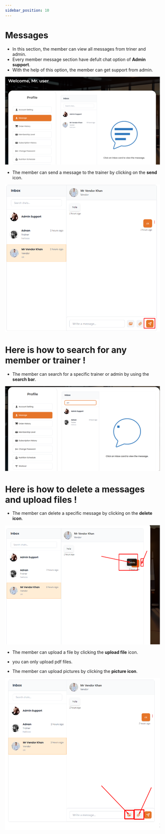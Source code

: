 ```yaml
---
sidebar_position: 10
---
```



# Messages
- In this section, the member can view all messages from triner and admin.
- Every member message section have defult chat option of **Admin support**.
- With the help of this option, the member can get support from admin.

![msg](./img/m.png)

- The member can send a message to the trainer by clicking on the **send** icon.

![msg](./img/mess1.png)

# Here is how to search for any member or trainer !
- The member can search for a specific trainer or admin by using the **search bar**.

![msg](./img/mess.png)

# Here is how to delete a messages and upload files !
- The member can delete a specific message by clicking on the **delete icon**.

![msg](./img/mess2.png)

- The member can upload a file by clicking the **upload file** icon.
- you can only upload pdf files.

- The member can upload pictures by clicking the **picture icon**.

![msg](./img/mess4.png)

